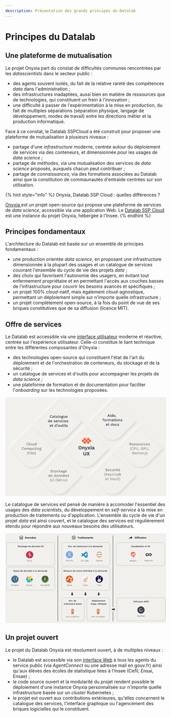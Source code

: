 ```yaml
---
description: Présentation des grands principes du Datalab
---
```


# Principes du Datalab

## Une plateforme de mutualisation

Le projet Onyxia part du constat de difficultés communes rencontrées par les _datascientists_ dans le secteur public :

* des agents souvent isolés, du fait de la relative rareté des compétences _data_ dans l'administration ;
* des infrastructures inadaptées, aussi bien en matière de ressources que de technologies, qui constituent un frein à l'innovation ;
* une difficulté à passer de l'expérimentation à la mise en production, du fait de multiples séparations (séparation physique, langage de développement, modes de travail) entre les directions métier et la production informatique.

Face à ce constat, le Datalab SSPCloud a été construit pour proposer une plateforme de mutualisation à plusieurs niveaux :&#x20;

* partage d'une _infrastructure_ moderne, centrée autour du déploiement de services via des conteneurs, et dimensionnée pour les usages de _data science ;_
* partage de _méthodes_, via une mutualisation des services de _data science_ proposés, auxquels chacun peut contribuer ;
* partage de _connaissances_, via des formations associées au Datalab ainsi que la constitution de commaunautés d'entraide centrées sur son utilisation.

{% hint style="info" %}
Onyxia, Datalab SSP Cloud : quelles différences ?



[Onyxia ](https://github.com/InseeFrLab/onyxia.git)est un projet open-source qui propose une plateforme de services de _data science_, accessible via une application Web. Le [Datalab SSP Cloud ](https://datalab.sspcloud.fr/home)est une instance du projet Onyxia, hébergée à l'Insee.
{% endhint %}

## Principes fondamentaux

L'architecture du Datalab est basée sur un ensemble de principes fondamentaux :&#x20;

* une production orientée _data science_, en proposant une infrastructure dimensionnée à la plupart des usages et un catalogue de services couvrant l'ensemble du cycle de vie des projets _data_ ;
* des choix qui favorisent l'autonomie des usagers, en évitant tout enfermement propriétaire et en permettant l'accès aux couches basses de l'infrastructure pour couvrir les besoins avancés et spécifiques ;
* un projet 100% _cloud_-natif, mais également _cloud_-agnostique, permettant un déploiement simple sur n'importe quelle infrastructure ;
* un projet complètement open-source, à la fois du point de vue de ses briques constitutives que de sa diffusion (licence MIT).

## Offre de services

Le Datalab est accessible via une [interface utilisateur](https://datalab.sspcloud.fr/home) moderne et réactive, centrée sur l'expérience utilisateur. Celle-ci constitue le liant technique entre les différentes composantes d'Onyxia :&#x20;

* des technologies open-source qui constituent l'état de l'art du déploiement et de l'orchestration de conteneurs, du stockage et de la sécurité ;
* un catalogue de services et d'outils pour accompagner les projets de _data science ;_
* une plateforme de formation et de documentation pour faciliter l'_onboarding_ sur les technologies proposées.

![Briques fondamentales du Datalab Onyxia](<../../.gitbook/assets/Screenshot from 2021-11-12 21-25-15.png>)

Le catalogue de services est pensé de manière à accomoder l'essentiel des usages des _data scientists_, du développement en _self-service_ à la mise en production de traitements ou d'application. L'ensemble du cycle de vie d'un projet _data_ est ainsi couvert, et le catalogue des services est régulièrement étendu pour répondre aux nouveaux besoins des utilisateurs.

![Un catalogue de services complet pour les projets de data science](<../../.gitbook/assets/Screenshot from 2021-11-12 21-25-27.png>)

## Un projet ouvert

Le projet du Datalab Onyxia est résolument ouvert, à de multiples niveaux :&#x20;

* le Datalab est accessible via son [interface Web](https://datalab.sspcloud.fr) à tous les agents du service public (via _AgentConnect_ ou une adresse mail en gouv.fr) ainsi qu'aux élèves des écoles de statistique liées à l'Insee (Cefil, Ensai, Ensae) ;
* le code source ouvert et la modularité du projet rendent possible le déploiement d'une instance Onyxia personnalisée sur n'importe quelle infrastructure basée sur un _cluster_ Kubernetes ;
* le projet est ouvert aux contributions extérieures, qu'elles concernent le catalogue des services, l'interface graphique ou l'agencement des briques logicielles qui le constituent.
